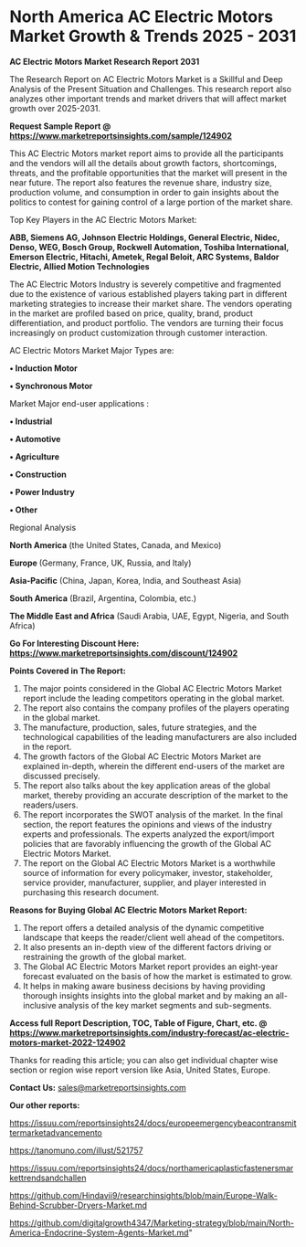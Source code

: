 # North America AC Electric Motors Market Growth & Trends 2025 - 2031

<strong>AC Electric Motors Market Research Report 2031</strong>

The Research Report on AC Electric Motors Market is a Skillful and Deep Analysis of the Present Situation and Challenges. This research report also analyzes other important trends and market drivers that will affect market growth over 2025-2031.

<strong>Request Sample Report @ <a href=https://www.marketreportsinsights.com/sample/124902>https://www.marketreportsinsights.com/sample/124902</a></strong>

This AC Electric Motors market report aims to provide all the participants and the vendors will all the details about growth factors, shortcomings, threats, and the profitable opportunities that the market will present in the near future. The report also features the revenue share, industry size, production volume, and consumption in order to gain insights about the politics to contest for gaining control of a large portion of the market share.

Top Key Players in the AC Electric Motors Market:

<strong>ABB, Siemens AG, Johnson Electric Holdings, General Electric, Nidec, Denso, WEG, Bosch Group, Rockwell Automation, Toshiba International, Emerson Electric, Hitachi, Ametek, Regal Beloit, ARC Systems, Baldor Electric, Allied Motion Technologies</strong>

The AC Electric Motors Industry is severely competitive and fragmented due to the existence of various established players taking part in different marketing strategies to increase their market share. The vendors operating in the market are profiled based on price, quality, brand, product differentiation, and product portfolio. The vendors are turning their focus increasingly on product customization through customer interaction.

AC Electric Motors Market Major Types are:

<strong>• Induction Motor

• Synchronous Motor</strong>

Market Major end-user applications :

<strong>• Industrial

• Automotive

• Agriculture

• Construction

• Power Industry

• Other</strong>

Regional Analysis

</u><strong><b>North America</b></strong> (the United States, Canada, and Mexico)

<strong><b>Europe </b></strong>(Germany, France, UK, Russia, and Italy)

<strong><b>Asia-Pacific</b></strong> (China, Japan, Korea, India, and Southeast Asia)

<strong><b>South America</b></strong> (Brazil, Argentina, Colombia, etc.)

<strong><b>The Middle East and Africa</b></strong> (Saudi Arabia, UAE, Egypt, Nigeria, and South Africa)

<strong>Go For Interesting Discount Here: <a href=https://www.marketreportsinsights.com/discount/124902>https://www.marketreportsinsights.com/discount/124902</a></strong>

<strong>Points Covered in The Report:</strong>
<ol>
  <li>The major points considered in the Global AC Electric Motors Market report include the leading competitors operating in the global market.</li>
  <li>The report also contains the company profiles of the players operating in the global market.</li>
  <li>The manufacture, production, sales, future strategies, and the technological capabilities of the leading manufacturers are also included in the report.</li>
  <li>The growth factors of the Global AC Electric Motors Market are explained in-depth, wherein the different end-users of the market are discussed precisely.</li>
  <li>The report also talks about the key application areas of the global market, thereby providing an accurate description of the market to the readers/users.</li>
  <li>The report incorporates the SWOT analysis of the market. In the final section, the report features the opinions and views of the industry experts and professionals. The experts analyzed the export/import policies that are favorably influencing the growth of the Global AC Electric Motors Market.</li>
  <li>The report on the Global AC Electric Motors Market is a worthwhile source of information for every policymaker, investor, stakeholder, service provider, manufacturer, supplier, and player interested in purchasing this research document.</li>
</ol>
<strong>Reasons for Buying Global AC Electric Motors Market Report:</strong>

<ol>
  <li>The report offers a detailed analysis of the dynamic competitive landscape that keeps the reader/client well ahead of the competitors.</li>
  <li>It also presents an in-depth view of the different factors driving or restraining the growth of the global market.</li>
  <li>The Global AC Electric Motors Market report provides an eight-year forecast evaluated on the basis of how the market is estimated to grow.</li>
  <li>It helps in making aware business decisions by having providing thorough insights insights into the global market and by making an all-inclusive analysis of the key market segments and sub-segments.</li>
</ol>
<strong>Access full Report Description, TOC, Table of Figure, Chart, etc. @ <a href=https://www.marketreportsinsights.com/industry-forecast/ac-electric-motors-market-2022-124902>https://www.marketreportsinsights.com/industry-forecast/ac-electric-motors-market-2022-124902</a></strong>


Thanks for reading this article; you can also get individual chapter wise section or region wise report version like Asia, United States, Europe.

<strong>Contact Us:</strong>
sales@marketreportsinsights.com

<strong>Our other reports:</strong>

<a href=https://issuu.com/reportsinsights24/docs/europeemergencybeacontransmittermarketadvancemento>https://issuu.com/reportsinsights24/docs/europeemergencybeacontransmittermarketadvancemento</a>

<a href=https://tanomuno.com/illust/521757>https://tanomuno.com/illust/521757</a>

<a href=https://issuu.com/reportsinsights24/docs/northamericaplasticfastenersmarkettrendsandchallen>https://issuu.com/reportsinsights24/docs/northamericaplasticfastenersmarkettrendsandchallen</a>

<a href=https://github.com/Hindavii9/researchinsights/blob/main/Europe-Walk-Behind-Scrubber-Dryers-Market.md>https://github.com/Hindavii9/researchinsights/blob/main/Europe-Walk-Behind-Scrubber-Dryers-Market.md</a>

<a href=https://github.com/digitalgrowth4347/Marketing-strategy/blob/main/North-America-Endocrine-System-Agents-Market.md>https://github.com/digitalgrowth4347/Marketing-strategy/blob/main/North-America-Endocrine-System-Agents-Market.md</a>"
